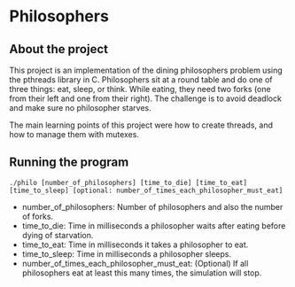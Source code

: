 # Philosophers
## About the project
  This project is an implementation of the dining philosophers problem using the pthreads library in C.
  Philosophers sit at a round table and do one of three things: eat, sleep, or think. While eating, they need two forks (one from their left and one from their right).
  The challenge is to avoid deadlock and make sure no philosopher starves.

  The main learning points of this project were how to create threads, and how to manage them with mutexes.
## Running the program
  ```
  ./philo [number_of_philosophers] [time_to_die] [time_to_eat] [time_to_sleep] [optional: number_of_times_each_philosopher_must_eat]
  ```
  - number_of_philosophers: Number of philosophers and also the number of forks.
  - time_to_die: Time in milliseconds a philosopher waits after eating before dying of starvation.
  - time_to_eat: Time in milliseconds it takes a philosopher to eat.
  - time_to_sleep: Time in milliseconds a philosopher sleeps.
  - number_of_times_each_philosopher_must_eat: (Optional) If all philosophers eat at least this many times, the simulation will stop.
